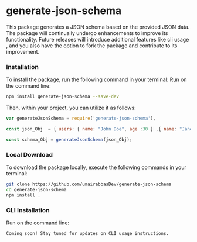 # generate-json-schema

This package generates a JSON schema based on the provided JSON data. The package will continually undergo enhancements to improve its functionality. Future releases will introduce additional features like cli usage , and you also have the option to fork the package and contribute to its improvement.

### Installation

To install the package, run the following command in your terminal:
Run on the command line:

```bash
npm install generate-json-schema --save-dev
```

Then, within your project, you can utilize it as follows:

```javascript
var generateJsonSchema = require('generate-json-schema'),

const json_Obj  = { users: { name: "John Doe", age :30 } ,{ name: "Jane Doe", age :27 } },

const schema_Obj = generateJsonSchema(json_Obj);

```

### Local Download

To download the package locally, execute the following commands in your terminal:

```bash
git clone https://github.com/umairabbasDev/generate-json-schema
cd generate-json-schema
npm install .
```

### CLI Installation

Run on the command line:

```bash
Coming soon! Stay tuned for updates on CLI usage instructions.
```
